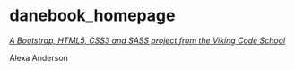 # danebook_homepage

*[A Bootstrap, HTML5, CSS3 and SASS project from the Viking Code School](http://www.vikingcodeschool.com)*

Alexa Anderson
